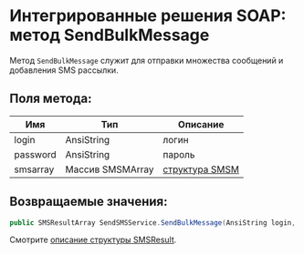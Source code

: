 # Интегрированные решения SOAP: метод SendBulkMessage

Метод `SendBulkMessage` служит для отправки множества сообщений и добавления SMS рассылки.

## Поля метода:

Имя      | Тип              | Описание
---------|------------------|---------------------------------
login    | AnsiString       | логин
password | AnsiString       | пароль
smsarray | Массив SMSMArray | [структура SMSM](/protocols/soap/structure-smsm/)

## Возвращаемые значения:

```c#
public SMSResultArray SendSMSService.SendBulkMessage(AnsiString login, AnsiString password, SMSMArray smsarray);
```

Смотрите [описание структуры SMSResult](/protocols/soap/structure-smsresult/).
